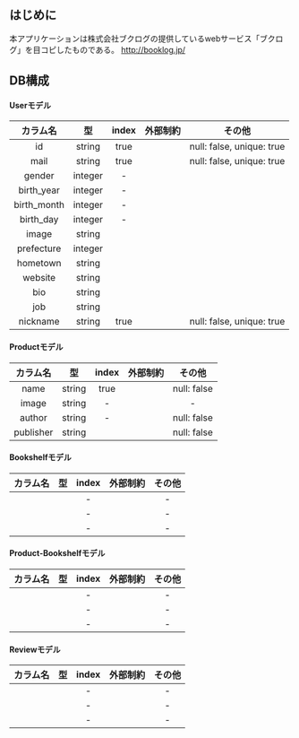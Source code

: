 ## はじめに
本アプリケーションは株式会社ブクログの提供しているwebサービス「ブクログ」を目コピしたものである。
http://booklog.jp/

## DB構成
#### Userモデル
 | カラム名 | 型 | index | 外部制約|その他 |
  | :---------------: |:---------------:| :----------: | :----------: | :-------:|
  |id|string|true||null: false, unique: true|
  |mail|string|true||null: false, unique: true|
  |gender|integer|-|||
  |birth_year|integer|-|||
  |birth_month|integer|-|||
  |birth_day|integer|-|||
  |image|string||||
  |prefecture|integer||||
  |hometown|string||||
  |website|string||||
  |bio|string||||
  |job|string||||
  |nickname|string|true||null: false, unique: true|

#### Productモデル
 | カラム名 | 型 | index | 外部制約|その他 |
  | :---------------: |:---------------:| :----------: | :----------: | :-------:|
  |name|string|true||null: false|
  |image|string|-||-|
  |author|string|-||null: false|
  |publisher|string|||null: false|

#### Bookshelfモデル
 | カラム名 | 型 | index | 外部制約|その他 |
  | :---------------: |:---------------:| :----------: | :----------: | :-------:|
  |||-||-|
  |||-||-|
  |||-||-|

#### Product-Bookshelfモデル
 | カラム名 | 型 | index | 外部制約|その他 |
  | :---------------: |:---------------:| :----------: | :----------: | :-------:|
  |||-||-|
  |||-||-|
  |||-||-|

#### Reviewモデル
 | カラム名 | 型 | index | 外部制約|その他 |
  | :---------------: |:---------------:| :----------: | :----------: | :-------:|
  |||-||-|
  |||-||-|
  |||-||-|
